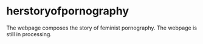 # herstoryofpornography
The webpage composes the story of feminist pornography. The webpage is still in processing.
